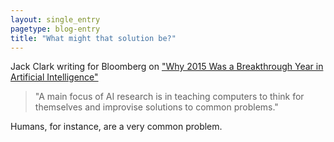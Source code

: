 ```yaml
---
layout: single_entry
pagetype: blog-entry
title: "What might that solution be?"
---  
```


Jack Clark writing for Bloomberg on ["Why 2015 Was a Breakthrough Year in Artificial Intelligence"][1]

>"A main focus of AI research is in teaching computers to think for themselves and improvise solutions to common problems."

Humans, for instance, are a very common problem.

[1]:http://www.bloomberg.com/news/articles/2015-12-08/why-2015-was-a-breakthrough-year-in-artificial-intelligence
